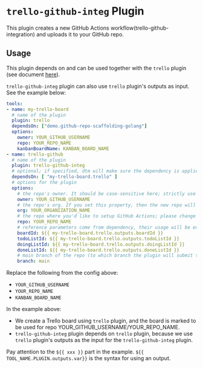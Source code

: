 # `trello-github-integ` Plugin

This plugin creates a new GitHub Actions workflow(trello-github-integration) and uploads it to your GitHub repo.

## Usage

This plugin depends on and can be used together with the `trello` plugin (see document [here](./trello.md)).

`trello-github-integ` plugin can also use `trello` plugin's outputs as input. See the example below:

```yaml
tools:
- name: my-trello-board
  # name of the plugin
  plugin: trello
  dependsOn: ["demo.github-repo-scaffolding-golang"]
  options:
    owner: YOUR_GITHUB_USERNAME
    repo: YOUR_REPO_NAME
    kanbanBoardName: KANBAN_BOARD_NAME
- name: trello-github
  # name of the plugin
  plugin: trello-github-integ
  # optional; if specified, dtm will make sure the dependency is applied first before handling this tool.
  dependsOn: [ "my-trello-board.trello" ]
  # options for the plugin
  options:
    # the repo's owner. It should be case-sensitive here; strictly use your GitHub user name; please change the value below.
    owner: YOUR_GITHUB_USERNAME
    # the repo's org. If you set this property, then the new repo will be created under the org you're given, and the "owner" setting above will be ignored.
    org: YOUR_ORGANIZATION_NAME
    # the repo where you'd like to setup GitHub Actions; please change the value below.
    repo: YOUR_REPO_NAME
    # reference parameters come from dependency, their usage will be explained later
    boardId: ${{ my-trello-board.trello.outputs.boardId }}
    todoListId: ${{ my-trello-board.trello.outputs.todoListId }}
    doingListId: ${{ my-trello-board.trello.outputs.doingListId }}
    doneListId: ${{ my-trello-board.trello.outputs.doneListId }}
    # main branch of the repo (to which branch the plugin will submit the workflows)
    branch: main
```

Replace the following from the config above:

- `YOUR_GITHUB_USERNAME`
- `YOUR_REPO_NAME`
- `KANBAN_BOARD_NAME`

In the example above:

- We create a Trello board using `trello` plugin, and the board is marked to be used for repo YOUR_GITHUB_USERNAME/YOUR_REPO_NAME.
- `trello-github-integ` plugin depends on `trello` plugin, because we use `trello` plugin's outputs as the input for the `trello-github-integ` plugin.

Pay attention to the `${{ xxx }}` part in the example. `${{ TOOL_NAME.PLUGIN.outputs.var}}` is the syntax for using an output.
